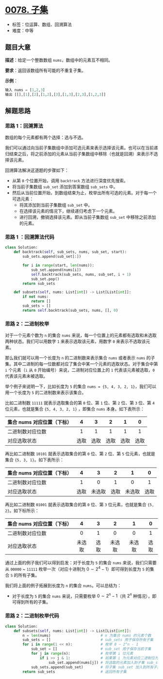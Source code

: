# [0078. 子集](https://leetcode-cn.com/problems/subsets/)

- 标签：位运算、数组、回溯算法
- 难度：中等

## 题目大意

**描述**：给定一个整数数组 `nums`，数组中的元素互不相同。

**要求**：返回该数组所有可能的不重复子集。

**示例**：

```Python
输入 nums = [1,2,3]
输出 [[],[1],[2],[1,2],[3],[1,3],[2,3],[1,2,3]]
```

## 解题思路

### 思路 1：回溯算法

数组的每个元素都有两个选择：选与不选。

我们可以通过向当前子集数组中添加可选元素来表示选择该元素。也可以在当前递归结束之后，将之前添加的元素从当前子集数组中移除（也就是回溯）来表示不选择该元素。

回溯算法解决这道题的步骤如下：

- 从第 `0` 个位置开始，调用 `backtrack` 方法进行深度优先搜索。
- 将当前子集数组 `sub_set` 添加到答案数组 `sub_sets` 中。
- 然后从当前位置开始，到数组结束为止，枚举出所有可选的元素。对于每一个可选元素：
  - 将其添加到当前子集数组 `sub_set` 中。
  - 在选择该元素的情况下，继续递归考虑下一个元素。
  - 进行回溯，撤销选择该元素。即从当前子集数组 `sub_set` 中移除之前添加的元素。

### 思路 1 ：回溯算法代码

```Python
class Solution:
    def backtrack(self, sub_sets, nums, sub_set, start):
        sub_sets.append(sub_set[:])

        for i in range(start, len(nums)):
            sub_set.append(nums[i])
            self.backtrack(sub_sets, nums, sub_set, i + 1)
            sub_set.pop()
        return sub_sets

    def subsets(self, nums: List[int]) -> List[List[int]]:
        if not nums:
            return []
        sub_sets = []
        return self.backtrack(sub_sets, nums, [], 0)
```

### 思路 2：二进制枚举

对于一个元素个数为 `n` 的集合 `nums`  来说，每一个位置上的元素都有选取和未选取两种状态。我们可以用数字 `1` 来表示选取该元素，用数字 `0` 来表示不选取该元素。

那么我们就可以用一个长度为 `n` 的二进制数来表示集合 `nums` 或者表示 `nums` 的子集。其中二进制的每一位数都对应了集合中某一个元素的选取状态。对于集合中第 `i` 个元素（`i` 从 `0` 开始编号）来说，二进制对应位置上的 `1` 代表该元素被选取，`0` 代表该元素未被选取。

举个例子来说明一下，比如长度为 `5` 的集合 `nums = {5, 4, 3, 2, 1}`，我们可以用一个长度为 `5` 的二进制数来表示该集合。 

比如二进制数 `11111` 就表示选取集合的第 `0` 位、第 `1` 位、第 `2` 位、第 `3` 位、第 `4` 位元素，也就是集合 `{5, 4, 3, 2, 1}` ，即集合 `nums`  本身。如下表所示：

| 集合 nums 对应位置（下标） |  4   |  3   |  2   |  1   |  0   |
| :------------------------- | :--: | :--: | :--: | :--: | :--: |
| 二进制数对应位数           |  1   |  1   |  1   |  1   |  1   |
| 对应选取状态               | 选取 | 选取 | 选取 | 选取 | 选取 |

再比如二进制数 `10101` 就表示选取集合的第 `0` 位、第 `2` 位、第 `5` 位元素，也就是集合 `{5, 3, 1}`。如下表所示：

| 集合 nums 对应位置（下标） |  4   |   3    |  2   |   1    |  0   |
| :------------------------- | :--: | :----: | :--: | :----: | :--: |
| 二进制数对应位数           |  1   |   0    |  1   |   0    |  1   |
| 对应选取状态               | 选取 | 未选取 | 选取 | 未选取 | 选取 |

再比如二进制数 `01001` 就表示选取集合的第 `0` 位、第 `3` 位元素，也就是集合 `{5, 2}`。如下标所示：

| 集合 nums 对应位置（下标） |   4    |  3   |   2    |   1    |  0   |
| :------------------------- | :----: | :--: | :----: | :----: | :--: |
| 二进制数对应位数           |   0    |  1   |   0    |   0    |  1   |
| 对应选取状态               | 未选取 | 选取 | 未选取 | 未选取 | 选取 |

通过上面的例子我们可以得到启发：对于长度为 `5` 的集合 `nums` 来说，我们只需要从 `00000` ~ `11111` 枚举一次（对应十进制为 $0 \sim 2^4 - 1$）即可得到长度为 `5` 的集合 `S` 的所有子集。

我们将上面的例子拓展到长度为 `n` 的集合 `nums`。可以总结为：

- 对于长度为 `5` 的集合 `nums` 来说，只需要枚举 $0 \sim 2^n - 1$（共 $2^n$ 种情况），即可得到所有的子集。


### 思路 2：二进制枚举代码

```Python
class Solution:
    def subsets(self, nums: List[int]) -> List[List[int]]:
        n = len(nums)                       # n 为集合 nums 的元素个数
        sub_sets = []                       # sub_sets 用于保存所有子集
        for i in range(1 << n):             # 枚举 0 ~ 2^n - 1
            sub_set = []                    # sub_set 用于保存当前子集
            for j in range(n):              # 枚举第 i 位元素
                if i >> j & 1:              # 如果第 i 为元素对应二进制位为 1，则表示选取该元素
                    sub_set.append(nums[j]) # 将选取的元素加入到子集 sub_set 中
            sub_sets.append(sub_set)        # 将子集 sub_set 加入到所有子集数组 sub_sets 中
        return sub_sets                     # 返回所有子集
```

